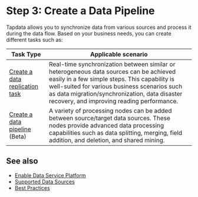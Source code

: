 # Step 3: Create a Data Pipeline

Tapdata allows you to synchronize data from various sources and process it during the data flow. Based on your business needs, you can create different tasks such as:

| Task Type | Applicable scenario |
| ------------------------------------------------------------ | ------------------------------------------------------------ |
| [Create a data replication task](../user-guide/copy-data/create-task.md) | Real-time synchronization between similar or heterogeneous data sources can be achieved easily in a few simple steps. This capability is well-suited for various business scenarios such as data migration/synchronization, data disaster recovery, and improving reading performance. |
| [Create a data pipeline](../user-guide/data-development/create-task.md) (Beta)  | A variety of processing nodes can be added between source/target data sources. These nodes provide advanced data processing capabilities such as data splitting, merging, field addition, and deletion, and shared mining.  |

## See also

* [Enable Data Service Platform](../user-guide/data-console/daas-mode/enable-daas-mode.md)
* [Supported Data Sources](../introduction/supported-databases.md)
* [Best Practices](../best-practice/README.md)